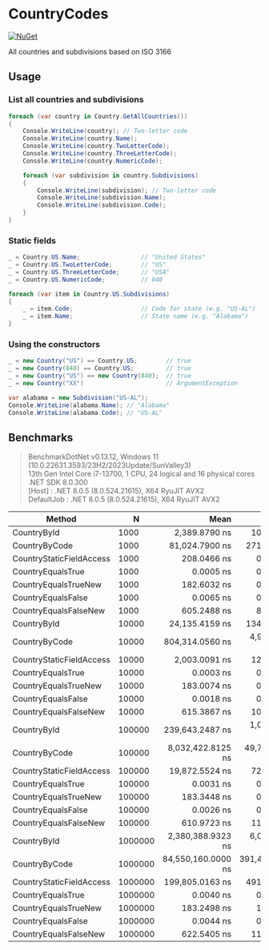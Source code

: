 # CountryCodes

[![NuGet](https://img.shields.io/nuget/v/CountryCodes.svg)](https://www.nuget.org/packages/CountryCodes)

All countries and subdivisions based on ISO 3166

## Usage

### List all countries and subdivisions
```csharp
foreach (var country in Country.GetAllCountries())
{
    Console.WriteLine(country); // Two-letter code
    Console.WriteLine(country.Name);
    Console.WriteLine(country.TwoLetterCode);
    Console.WriteLine(country.ThreeLetterCode);
    Console.WriteLine(country.NumericCode);

    foreach (var subdivision in country.Subdivisions)
    {
        Console.WriteLine(subdivision); // Two-letter code
        Console.WriteLine(subdivision.Name);
        Console.WriteLine(subdivision.Code);
    }
}
```

### Static fields

```csharp
_ = Country.US.Name;                 // "United States"
_ = Country.US.TwoLetterCode;        // "US"
_ = Country.US.ThreeLetterCode;      // "USA"
_ = Country.US.NumericCode;          // 840

foreach (var item in Country.US.Subdivisions)
{
    _ = item.Code;                   // Code for state (e.g. "US-AL")
    _ = item.Name;                   // State name (e.g. "Alabama")
}
```

### Using the constructors

```csharp
_ = new Country("US") == Country.US;        // true
_ = new Country(840) == Country.US;         // true
_ = new Country("US") == new Country(840);  // true
_ = new Country("XX")                       // ArgumentException
```

```csharp
var alabama = new Subdivision("US-AL");
Console.WriteLine(alabama.Name); // "Alabama"
Console.WriteLine(alabama.Code); // "US-AL"
```

## Benchmarks

> BenchmarkDotNet v0.13.12, Windows 11 (10.0.22631.3593/23H2/2023Update/SunValley3)  
13th Gen Intel Core i7-13700, 1 CPU, 24 logical and 16 physical cores  
.NET SDK 8.0.300  
  [Host]     : .NET 8.0.5 (8.0.524.21615), X64 RyuJIT AVX2  
  DefaultJob : .NET 8.0.5 (8.0.524.21615), X64 RyuJIT AVX2

| Method                   | N       | Mean               | Error           | StdDev          | Median             | Allocated |
|------------------------- |-------- |-------------------:|----------------:|----------------:|-------------------:|----------:|
| CountryById              | 1000    |      2,389.8790 ns |      10.4699 ns |       8.7428 ns |      2,387.9715 ns |         - |
| CountryByCode            | 1000    |     81,024.7900 ns |     271.3211 ns |     253.7939 ns |     81,044.9463 ns |         - |
| CountryStaticFieldAccess | 1000    |        208.0466 ns |       0.8205 ns |       0.7675 ns |        207.8247 ns |         - |
| CountryEqualsTrue        | 1000    |          0.0005 ns |       0.0010 ns |       0.0010 ns |          0.0000 ns |         - |
| CountryEqualsTrueNew     | 1000    |        182.6032 ns |       0.7119 ns |       0.6659 ns |        182.7221 ns |         - |
| CountryEqualsFalse       | 1000    |          0.0065 ns |       0.0050 ns |       0.0046 ns |          0.0054 ns |         - |
| CountryEqualsFalseNew    | 1000    |        605.2488 ns |       8.3654 ns |       7.4157 ns |        605.9461 ns |         - |
| CountryById              | 10000   |     24,135.4159 ns |     134.2165 ns |     125.5462 ns |     24,102.3529 ns |         - |
| CountryByCode            | 10000   |    804,314.0560 ns |   4,967.4101 ns |   4,646.5185 ns |    805,193.8477 ns |         - |
| CountryStaticFieldAccess | 10000   |      2,003.0091 ns |      12.9029 ns |      12.0694 ns |      2,003.7109 ns |         - |
| CountryEqualsTrue        | 10000   |          0.0003 ns |       0.0008 ns |       0.0008 ns |          0.0000 ns |         - |
| CountryEqualsTrueNew     | 10000   |        183.0074 ns |       0.8514 ns |       0.7964 ns |        183.1840 ns |         - |
| CountryEqualsFalse       | 10000   |          0.0018 ns |       0.0029 ns |       0.0026 ns |          0.0005 ns |         - |
| CountryEqualsFalseNew    | 10000   |        615.3867 ns |      10.8206 ns |      10.1216 ns |        613.0751 ns |         - |
| CountryById              | 100000  |    239,643.2487 ns |   1,062.3031 ns |     993.6790 ns |    239,393.2373 ns |         - |
| CountryByCode            | 100000  |  8,032,422.8125 ns |  49,702.5701 ns |  46,491.8149 ns |  8,029,992.1875 ns |       6 B |
| CountryStaticFieldAccess | 100000  |     19,872.5524 ns |      72.8110 ns |      68.1075 ns |     19,859.8618 ns |         - |
| CountryEqualsTrue        | 100000  |          0.0031 ns |       0.0042 ns |       0.0040 ns |          0.0020 ns |         - |
| CountryEqualsTrueNew     | 100000  |        183.3448 ns |       0.7262 ns |       0.6792 ns |        183.3051 ns |         - |
| CountryEqualsFalse       | 100000  |          0.0026 ns |       0.0034 ns |       0.0032 ns |          0.0002 ns |         - |
| CountryEqualsFalseNew    | 100000  |        610.9723 ns |      11.9035 ns |      14.1703 ns |        610.2311 ns |         - |
| CountryById              | 1000000 |  2,380,388.9323 ns |   6,039.4146 ns |   5,649.2722 ns |  2,380,687.5000 ns |       2 B |
| CountryByCode            | 1000000 | 84,550,160.0000 ns | 391,468.2112 ns | 366,179.6077 ns | 84,580,233.3333 ns |      67 B |
| CountryStaticFieldAccess | 1000000 |    199,805.0163 ns |     491.5580 ns |     459.8036 ns |    199,977.6611 ns |         - |
| CountryEqualsTrue        | 1000000 |          0.0040 ns |       0.0051 ns |       0.0048 ns |          0.0020 ns |         - |
| CountryEqualsTrueNew     | 1000000 |        183.2498 ns |       1.1114 ns |       1.0396 ns |        183.0645 ns |         - |
| CountryEqualsFalse       | 1000000 |          0.0044 ns |       0.0050 ns |       0.0047 ns |          0.0026 ns |         - |
| CountryEqualsFalseNew    | 1000000 |        622.5405 ns |      11.0644 ns |      10.3496 ns |        623.3470 ns |         - |
